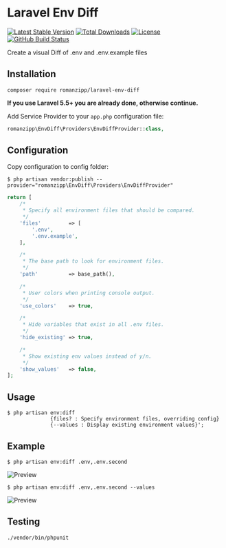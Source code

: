 # Laravel Env Diff

[![Latest Stable Version](https://img.shields.io/packagist/v/romanzipp/laravel-env-diff.svg?style=flat-square)](https://packagist.org/packages/romanzipp/laravel-env-diff)
[![Total Downloads](https://img.shields.io/packagist/dt/romanzipp/laravel-env-diff.svg?style=flat-square)](https://packagist.org/packages/romanzipp/laravel-env-diff)
[![License](https://img.shields.io/packagist/l/romanzipp/laravel-env-diff.svg?style=flat-square)](https://packagist.org/packages/romanzipp/laravel-env-diff)
[![GitHub Build Status](https://img.shields.io/github/actions/workflow/status/romanzipp/Laravel-Env-Diff/tests.yml?branch=master&label=tests&style=flat-square)](https://github.com/romanzipp/Laravel-Env-Diff/actions)

Create a visual Diff of .env and .env.example files

## Installation

```
composer require romanzipp/laravel-env-diff
```

**If you use Laravel 5.5+ you are already done, otherwise continue.**

Add Service Provider to your `app.php` configuration file:

```php
romanzipp\EnvDiff\Providers\EnvDiffProvider::class,
```

## Configuration

Copy configuration to config folder:

```
$ php artisan vendor:publish --provider="romanzipp\EnvDiff\Providers\EnvDiffProvider"
```

```php
return [
    /*
     * Specify all environment files that should be compared.
     */
    'files'         => [
        '.env',
        '.env.example',
    ],

    /*
     * The base path to look for environment files.
     */
    'path'          => base_path(),

    /*
     * User colors when printing console output.
     */
    'use_colors'    => true,

    /*
     * Hide variables that exist in all .env files.
     */
    'hide_existing' => true,

    /*
     * Show existing env values instead of y/n.
     */
    'show_values'   => false,
];
```

## Usage

```
$ php artisan env:diff
              {files? : Specify environment files, overriding config}
              {--values : Display existing environment values}';
```

## Example

```
$ php artisan env:diff .env,.env.second
```

![Preview](https://raw.githubusercontent.com/romanzipp/Laravel-Env-Diff/master/preview-default.png)

```
$ php artisan env:diff .env,.env.second --values
```

![Preview](https://raw.githubusercontent.com/romanzipp/Laravel-Env-Diff/master/preview-values.png)

## Testing

```shell
./vendor/bin/phpunit
```
